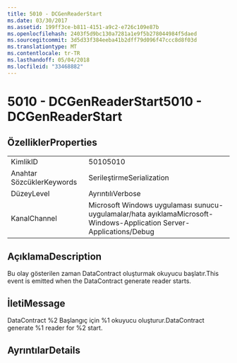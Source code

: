```yaml
---
title: 5010 - DCGenReaderStart
ms.date: 03/30/2017
ms.assetid: 199ff3ce-b811-4151-a9c2-e726c109e87b
ms.openlocfilehash: 2403f5d9bc130a7281a1e9f5b278044984f5daed
ms.sourcegitcommit: 3d5d33f384eeba41b2dff79d096f47ccc8d8f03d
ms.translationtype: MT
ms.contentlocale: tr-TR
ms.lasthandoff: 05/04/2018
ms.locfileid: "33468882"
---
```

# <a name="5010---dcgenreaderstart"></a><span data-ttu-id="358bf-102">5010 - DCGenReaderStart</span><span class="sxs-lookup"><span data-stu-id="358bf-102">5010 - DCGenReaderStart</span></span>
## <a name="properties"></a><span data-ttu-id="358bf-103">Özellikler</span><span class="sxs-lookup"><span data-stu-id="358bf-103">Properties</span></span>  
  
|||  
|-|-|  
|<span data-ttu-id="358bf-104">Kimlik</span><span class="sxs-lookup"><span data-stu-id="358bf-104">ID</span></span>|<span data-ttu-id="358bf-105">5010</span><span class="sxs-lookup"><span data-stu-id="358bf-105">5010</span></span>|  
|<span data-ttu-id="358bf-106">Anahtar Sözcükler</span><span class="sxs-lookup"><span data-stu-id="358bf-106">Keywords</span></span>|<span data-ttu-id="358bf-107">Serileştirme</span><span class="sxs-lookup"><span data-stu-id="358bf-107">Serialization</span></span>|  
|<span data-ttu-id="358bf-108">Düzey</span><span class="sxs-lookup"><span data-stu-id="358bf-108">Level</span></span>|<span data-ttu-id="358bf-109">Ayrıntılı</span><span class="sxs-lookup"><span data-stu-id="358bf-109">Verbose</span></span>|  
|<span data-ttu-id="358bf-110">Kanal</span><span class="sxs-lookup"><span data-stu-id="358bf-110">Channel</span></span>|<span data-ttu-id="358bf-111">Microsoft Windows uygulaması sunucu-uygulamalar/hata ayıklama</span><span class="sxs-lookup"><span data-stu-id="358bf-111">Microsoft-Windows-Application Server-Applications/Debug</span></span>|  
  
## <a name="description"></a><span data-ttu-id="358bf-112">Açıklama</span><span class="sxs-lookup"><span data-stu-id="358bf-112">Description</span></span>  
 <span data-ttu-id="358bf-113">Bu olay gösterilen zaman DataContract oluşturmak okuyucu başlatır.</span><span class="sxs-lookup"><span data-stu-id="358bf-113">This event is emitted when the DataContract generate reader starts.</span></span>  
  
## <a name="message"></a><span data-ttu-id="358bf-114">İleti</span><span class="sxs-lookup"><span data-stu-id="358bf-114">Message</span></span>  
 <span data-ttu-id="358bf-115">DataContract %2 Başlangıç için %1 okuyucu oluşturur.</span><span class="sxs-lookup"><span data-stu-id="358bf-115">DataContract generate %1 reader for %2 start.</span></span>  
  
## <a name="details"></a><span data-ttu-id="358bf-116">Ayrıntılar</span><span class="sxs-lookup"><span data-stu-id="358bf-116">Details</span></span>
